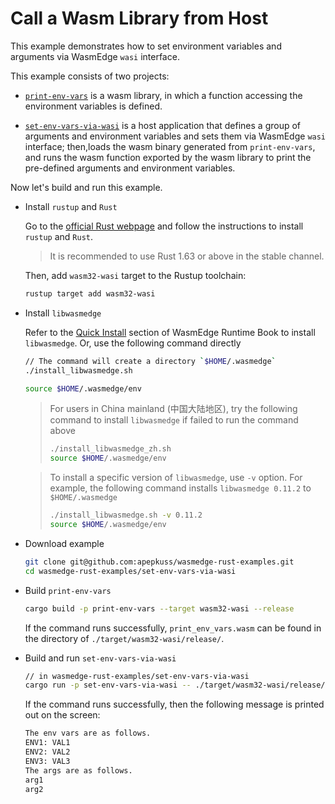 # Call a Wasm Library from Host

This example demonstrates how to set environment variables and arguments via WasmEdge `wasi` interface.

This example consists of two projects:

- [`print-env-vars`](print-env-vars) is a wasm library, in which a function accessing the environment variables is defined.

- [`set-env-vars-via-wasi`](set-env-vars-via-wasi) is a host application that defines a group of arguments and environment variables and sets them via WasmEdge `wasi` interface; then,loads the wasm binary generated from `print-env-vars`, and runs the wasm function exported by the wasm library to print the pre-defined arguments and environment variables.

Now let's build and run this example.

- Install `rustup` and `Rust`

  Go to the [official Rust webpage](https://www.rust-lang.org/tools/install) and follow the instructions to install `rustup` and `Rust`.

  > It is recommended to use Rust 1.63 or above in the stable channel.

  Then, add `wasm32-wasi` target to the Rustup toolchain:

  ```bash
  rustup target add wasm32-wasi
  ```

- Install `libwasmedge`

  Refer to the [Quick Install](https://wasmedge.org/book/en/quick_start/install.html#quick-install) section of WasmEdge Runtime Book to install `libwasmedge`. Or, use the following command directly

  ```bash
  // The command will create a directory `$HOME/.wasmedge`
  ./install_libwasmedge.sh

  source $HOME/.wasmedge/env
  ```

  > For users in China mainland (中国大陆地区), try the following command to install `libwasmedge` if failed to run the command above
  >
  > ```bash
  > ./install_libwasmedge_zh.sh
  > source $HOME/.wasmedge/env
  > ```

  > To install a specific version of `libwasmedge`, use `-v` option. For example, the following command installs `libwasmedge 0.11.2` to `$HOME/.wasmedge`
  >
  > ```bash
  > ./install_libwasmedge.sh -v 0.11.2
  > source $HOME/.wasmedge/env
  > ```

- Download example

  ```bash
  git clone git@github.com:apepkuss/wasmedge-rust-examples.git
  cd wasmedge-rust-examples/set-env-vars-via-wasi
  ```

- Build `print-env-vars`

  ```bash
  cargo build -p print-env-vars --target wasm32-wasi --release
  ```

  If the command runs successfully, `print_env_vars.wasm` can be found in the directory of `./target/wasm32-wasi/release/`.

- Build and run `set-env-vars-via-wasi`

  ```bash
  // in wasmedge-rust-examples/set-env-vars-via-wasi
  cargo run -p set-env-vars-via-wasi -- ./target/wasm32-wasi/release/print_env_vars.wasm
  ```

  If the command runs successfully, then the following message is printed out on the screen:

  ```bash
  The env vars are as follows.
  ENV1: VAL1
  ENV2: VAL2
  ENV3: VAL3
  The args are as follows.
  arg1
  arg2
  ```
